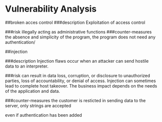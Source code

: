 # Vulnerability Analysis

##broken acces control
###description
Exploitation of access control

###risk
illegally acting as administrative functions 
###counter-measures
the absence and simplicity of the program, the program does not need any authentication/

##injection

###description
Injection flaws occur when an attacker can send hostile data to an interpreter.

###risk
can result in data loss, corruption, or disclosure to unauthorized parties, loss of accountability, or denial of access. Injection can sometimes lead to complete host takeover.
The business impact depends on the needs of the application and data.


###counter-measures
the customer is resticted in sending data to the server, only strings are accepted

even if authentication has been added